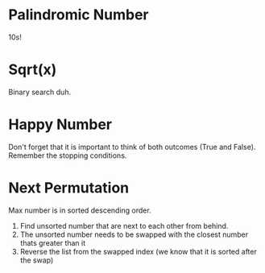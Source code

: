 # Palindromic Number
10s!

# Sqrt(x)
Binary search duh.

# Happy Number
Don't forget that it is important to think of both outcomes (True and False).
Remember the stopping conditions.

# Next Permutation
Max number is in sorted descending order.
1) Find unsorted number that are next to each other from behind.
2) The unsorted number needs to be swapped with the closest number thats greater than it
3) Reverse the list from the swapped index (we know that it is sorted after the swap)
